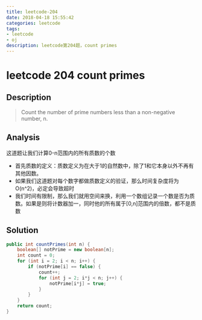 ```yaml
---
title: leetcode-204
date: 2018-04-18 15:55:42
categories: leetcode
tags: 
- leetcode
- oj
description: leetcode第204题，count primes
---
```

# leetcode 204 count primes

## Description

>Count the number of prime numbers less than a non-negative number, n.

## Analysis

这道题让我们计算0-n范围内的所有质数的个数

* 首先质数的定义：质数定义为在大于1的自然数中，除了1和它本身以外不再有其他因数。
* 如果我们这道题对每个数字都做质数定义的验证，那么时间复杂度将为O(n^2)，必定会导致超时
* 我们时间有限制，那么我们就用空间来换，利用一个数组记录一个数是否为质数。如果是则将计数器加一，同时他的所有属于[0,n]范围内的倍数，都不是质数

## Solution

```java
public int countPrimes(int n) {
    boolean[] notPrime = new boolean[n];
    int count = 0;
    for (int i = 2; i < n; i++) {
        if (notPrime[i] == false) {
            count++;
            for (int j = 2; i*j < n; j++) {
                notPrime[i*j] = true;
            }
        }
    }
    return count;
}
```

